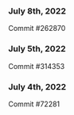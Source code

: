 ### July 8th, 2022

Commit #262870

### July 5th, 2022

Commit #314353


### July 4th, 2022

Commit #72281
